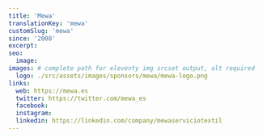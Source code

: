 ```yaml
---
title: 'Mewa'
translationKey: 'mewa'
customSlug: 'mewa'
since: '2008'
excerpt:
seo:
  image:
images: # complete path for eleventy img srcset output, alt required
  logo: ./src/assets/images/sponsors/mewa/mewa-logo.png
links:
  web: https://mewa.es
  twitter: https://twitter.com/mewa_es
  facebook:
  instagram:
  linkedin: https://linkedin.com/company/mewaserviciotextil
---
```

